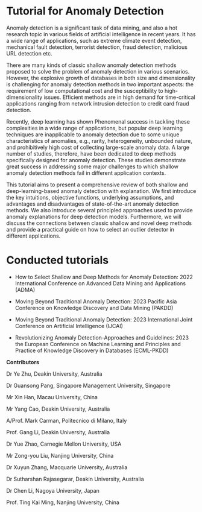 # Tutorial for Anomaly Detection

Anomaly detection is a significant task of data mining, and also a hot research topic in various fields of artificial intelligence in recent years. It has a wide range of applications, such as extreme climate event detection, mechanical fault detection, terrorist detection, fraud detection, malicious URL detection etc. 

There are many kinds of classic shallow anomaly detection methods proposed to solve the problem of anomaly detection in various scenarios. However, the explosive growth of databases in both size and dimensionality is challenging for anomaly detection methods in two important aspects: the requirement of low computational cost and the susceptibility to high-dimensionality issues. Efficient methods are in high demand for time-critical applications ranging from network intrusion detection to credit card fraud detection. 

Recently, deep learning has shown Phenomenal success in tackling these complexities in a wide range of applications, but popular deep learning techniques are inapplicable to anomaly detection due to some unique characteristics of anomalies, e.g., rarity, heterogeneity, unbounded nature, and prohibitively high cost of collecting large-scale anomaly data. A large number of studies, therefore, have been dedicated to deep methods specifically designed for anomaly detection. These studies demonstrate great success in addressing some major challenges to which shallow anomaly detection methods fail in different application contexts.

This tutorial aims to present a comprehensive review of both shallow and deep-learning-based anomaly detection with explanation. We first introduce the key intuitions, objective functions, underlying assumptions, and advantages and disadvantages of state-of-the-art anomaly detection methods. We also introduce several principled approaches used to provide anomaly explanations for deep detection models. Furthermore, we will discuss the connections between classic shallow and novel deep methods and provide a practical guide on how to select an outlier detector in different applications.  

# Conducted tutorials

- How to Select Shallow and Deep Methods for Anomaly Detection: 2022 International Conference on Advanced Data Mining and Applications (ADMA) 

- Moving Beyond Traditional Anomaly Detection: 2023 Pacific Asia Conference on Knowledge Discovery and Data Mining (PAKDD) 

- Moving Beyond Traditional Anomaly Detection: 2023 International Joint Conference on Artificial Intelligence (IJCAI) 

- Revolutionizing Anomaly Detection-Approaches and Guidelines: 2023 the European Conference on Machine Learning and Principles and Practice of Knowledge Discovery in Databases (ECML-PKDD)  

**Contributors**

Dr Ye Zhu, Deakin University, Australia

Dr Guansong Pang, Singapore Management University, Singapore

Mr Xin Han, Macau University, China

Mr Yang Cao, Deakin University, Australia

A/Prof. Mark Carman, Politecnico di Milano, Italy

Prof. Gang Li, Deakin University, Australia

Dr Yue Zhao, Carnegie Mellon University, USA

Mr Zong-you Liu, Nanjing University, China

Dr Xuyun Zhang, Macquarie University, Australia

Dr Sutharshan Rajasegarar, Deakin University, Australia

Dr Chen Li, Nagoya University, Japan

Prof. Ting Kai Ming, Nanjing University, China 

